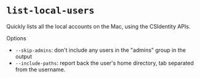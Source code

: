 # `list-local-users`

Quickly lists all the local accounts on the Mac, using the CSIdentity APIs.

Options
* `--skip-admins`: don't include any users in the "admins" group in the output
* `--include-paths`: report back the user's home directory, tab separated from the username.
